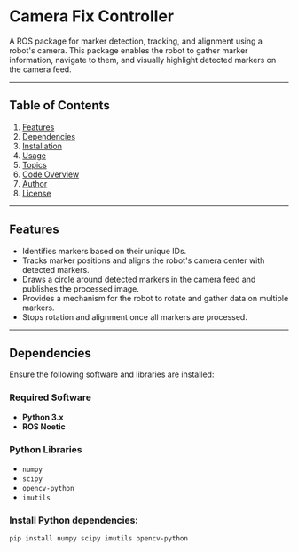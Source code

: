 # Camera Fix Controller

A ROS package for marker detection, tracking, and alignment using a robot's camera. This package enables the robot to gather marker information, navigate to them, and visually highlight detected markers on the camera feed.

---

## Table of Contents

1. [Features](#features)  
2. [Dependencies](#dependencies)  
3. [Installation](#installation)  
4. [Usage](#usage)  
5. [Topics](#topics)  
6. [Code Overview](#code-overview)  
7. [Author](#author)  
8. [License](#license)  

---

## Features

- Identifies markers based on their unique IDs.  
- Tracks marker positions and aligns the robot's camera center with detected markers.  
- Draws a circle around detected markers in the camera feed and publishes the processed image.  
- Provides a mechanism for the robot to rotate and gather data on multiple markers.  
- Stops rotation and alignment once all markers are processed.  

---

## Dependencies

Ensure the following software and libraries are installed:

### Required Software
- **Python 3.x**
- **ROS Noetic**

### Python Libraries
- `numpy`
- `scipy`
- `opencv-python`
- `imutils`

### Install Python dependencies:
```bash
pip install numpy scipy imutils opencv-python

